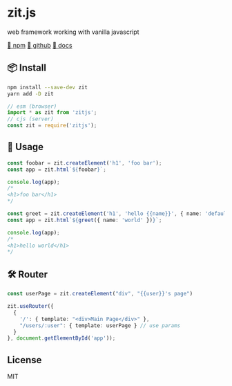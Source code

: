 # zit.js

web framework working with vanilla javascript

[🦄 npm](https://www.npmjs.com/package/zitjs)
[📃 github](https://github.com/do4ng/zit)
[📜 docs](https://zitjs.netlify.app/)

## 📦 Install

```bash
npm install --save-dev zit
yarn add -D zit
```

```ts
// esm (browser)
import * as zit from 'zitjs';
// cjs (server)
const zit = require('zitjs');
```

## 🚀 Usage

```ts
const foobar = zit.createElement('h1', 'foo bar');
const app = zit.html`${foobar}`;

console.log(app);
/*
<h1>foo bar</h1> 
*/
```

```ts
const greet = zit.createElement('h1', 'hello {{name}}', { name: 'default name' });
const app = zit.html`${greet({ name: 'world' })}`;

console.log(app);
/*
<h1>hello world</h1>
*/
```

## 🛠️ Router

```ts
const userPage = zit.createElement("div", "{{user}}'s page")

zit.useRouter({
  {
    '/': { template: "<div>Main Page</div>" },
    "/users/:user": { template: userPage } // use params
  }
}, document.getElementById('app'));
```

## License

MIT
